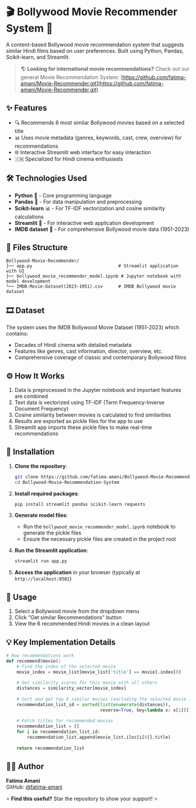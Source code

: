 # 🎬 Bollywood Movie Recommender System 🍿

A content-based Bollywood movie recommendation system that suggests similar Hindi films based on user preferences. Built using Python, Pandas, Scikit-learn, and Streamlit.

> 🌎 **Looking for international movie recommendations?** Check out our general Movie Recommendation System: [https://github.com/fatima-amani/Movie-Recommender.git](https://github.com/fatima-amani/Movie-Recommender.git)

## ✨ Features

- 🔍 Recommends 6 most similar Bollywood movies based on a selected title
- 📊 Uses movie metadata (genres, keywords, cast, crew, overview) for recommendations
- 🌐 Interactive Streamlit web interface for easy interaction
- 🇮🇳 Specialized for Hindi cinema enthusiasts

## 🛠️ Technologies Used

- **Python** 🐍 - Core programming language
- **Pandas** 🐼 - For data manipulation and preprocessing
- **Scikit-learn** 📊 - For TF-IDF vectorization and cosine similarity calculations
- **Streamlit** 📱 - For interactive web application development
- **IMDB dataset** 🎥 - For comprehensive Bollywood movie data (1951-2023)

## 📁 Files Structure

```
Bollywood-Movie-Recommender/
├── app.py                                 # Streamlit application with UI
├── bollywood_movie_recommender_model.ipynb # Jupyter notebook with model development
└── IMDB-Movie-Dataset(2023-1951).csv      # IMDB Bollywood movie dataset
```

## 🎞️ Dataset

The system uses the IMDB Bollywood Movie Dataset (1951-2023) which contains:
- Decades of Hindi cinema with detailed metadata
- Features like genres, cast information, director, overview, etc.
- Comprehensive coverage of classic and contemporary Bollywood films

## ⚙️ How It Works

1. Data is preprocessed in the Jupyter notebook and important features are combined
2. Text data is vectorized using TF-IDF (Term Frequency-Inverse Document Frequency)
3. Cosine similarity between movies is calculated to find similarities
4. Results are exported as pickle files for the app to use
5. Streamlit app imports these pickle files to make real-time recommendations

## 🚀 Installation

1. **Clone the repository**:
   ```bash
   git clone https://github.com/fatima-amani/Bollywood-Movie-Recommendation-System.git
   cd Bollywood-Movie-Recommendation-System
   ```

2. **Install required packages**:
   ```bash
   pip install streamlit pandas scikit-learn requests
   ```

3. **Generate model files**:
   - Run the `bollywood_movie_recommender_model.ipynb` notebook to generate the pickle files
   - Ensure the necessary pickle files are created in the project root

4. **Run the Streamlit application**:
   ```bash
   streamlit run app.py
   ```

5. **Access the application** in your browser (typically at `http://localhost:8501`)

## 📱 Usage

1. Select a Bollywood movie from the dropdown menu
2. Click "Get similar Recommendations" button
3. View the 6 recommended Hindi movies in a clean layout

## 💡 Key Implementation Details

```python
# How recommendations work
def recommend(movie):
    # Find the index of the selected movie
    movie_index = movie_list[movie_list['title'] == movie].index[0]
    
    # Get similarity scores for this movie with all others
    distances = similarity_vector[movie_index]
    
    # Sort and get top 6 similar movies (excluding the selected movie itself)
    recommendation_list_id = sorted(list(enumerate(distances)), 
                                    reverse=True, key=lambda x: x[1])[1:7]
    
    # Fetch titles for recommended movies
    recommendation_list = []
    for i in recommendation_list_id:
        recommendation_list.append(movie_list.iloc[i[0]].title)
        
    return recommendation_list
```

## 👩‍💻 Author

**Fatima Amani**  
GitHub: [@fatima-amani](https://github.com/fatima-amani)

⭐ **Find this useful?** Star the repository to show your support! ⭐
